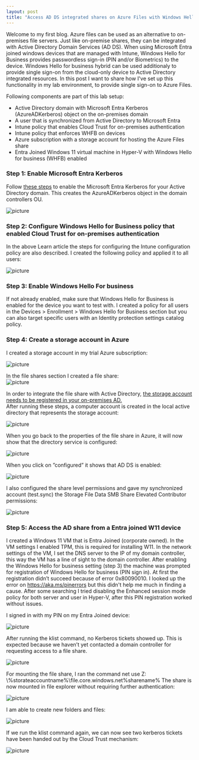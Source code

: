 ```yaml
---
layout: post
title: "Access AD DS integrated shares on Azure Files with Windows Hello for Business Hybrid"
---
```

Welcome to my first blog. Azure files can be used as an alternative to on-premises file servers. Just like on-premise shares, they can be integrated with Active Directory Domain Services (AD DS). When using Microsoft Entra joined windows devices that are managed with Intune, Windows Hello for Business provides passwordless sign-in (PIN and/or Biometrics) to the device.  Windows Hello for business hybrid can be used additionaly to provide single sign-on from the cloud-only device to Active Directory integrated resources. In this post I want to share how I've set up this functionality in my lab environment, to provide single sign-on to Azure Files.

Following components are part of this lab setup:
- Active Directory domain with Microsoft Entra Kerberos (AzureADKerberos) object on the on-premises domain
- A user that is synchronized from Active Directory to Microsoft Entra
- Intune policy that enables Cloud Trust for on-premises authentication
- Intune policy that enforces WHFB on devices
- Azure subscription with a storage account for hosting the Azure Files share
- Entra Joined Windows 11 virtual machine in Hyper-V with Windows Hello for business (WHFB) enabled

### Step 1: Enable Microsoft Entra Kerberos
Follow [these steps](https://learn.microsoft.com/en-us/windows/security/identity-protection/hello-for-business/deploy/hybrid-cloud-kerberos-trust?tabs=intune) to enable the Microsoft Entra Kerberos for your Active Directory domain. This creates the AzureADKerberos object in the domain controllers OU.

![picture](https://matthijstuenter.github.io/assets/img/2024-12-04/Picture1.png)

### Step 2: Configure Windows Hello for Business policy that enabled Cloud Trust for on-premises authentication
In the above Learn article the steps for configuring the Intune configuration policy are also described. I created the following policy and applied it to all users:

![picture](https://matthijstuenter.github.io/assets/img/2024-12-04/Picture2.png)

### Step 3: Enable Windows Hello For business
If not already enabled, make sure that Windows Hello for Business is enabled for the device you want to test with. I created a policy for all users in the Devices > Enrollment > Windows Hello for Business section but you can also target specific users with an Identity protection settings catalog policy. 

### Step 4: Create a storage account in Azure 
I created a storage account in my trial Azure subscription:

![picture](https://matthijstuenter.github.io/assets/img/2024-12-04/Picture4.png)

In the file shares section I created a file share:  
![picture](https://matthijstuenter.github.io/assets/img/2024-12-04/Picture5.png)  

In order to integrate the file share with Active Directory, [the storage account needs to be registered in your on-premises AD.](https://learn.microsoft.com/en-us/azure/storage/files/storage-files-identity-ad-ds-enable)   
After running these steps, a computer account is created in the local active directory that represents the storage account: 

![picture](https://matthijstuenter.github.io/assets/img/2024-12-04/Picture6.png)

When you go back to the properties of the file share in Azure, it will now show that the directory service is configured:

![picture](https://matthijstuenter.github.io/assets/img/2024-12-04/Picture7.png)

When you click on ”configured” it shows that AD DS is enabled:

![picture](https://matthijstuenter.github.io/assets/img/2024-12-04/Picture9.png)

I also configured the share level permissions and gave my synchronized account (test.sync) the Storage File Data SMB Share Elevated Contributor permissions:

![picture](https://matthijstuenter.github.io/assets/img/2024-12-04/Picture10.png)

### Step 5: Access the AD share from a Entra joined W11 device 
I created a Windows 11 VM that is Entra Joined (corporate owned). In the VM settings I enabled TPM, this is required for installing W11. In the network settings of the VM, I set the DNS server to the IP of my domain controller, this way the VM has a line of sight to the domain controller. After enabling the Windows Hello for business setting (step 3) the machine was prompted for registration of Windows Hello for business (PIN sign in). At first the registration didn’t succeed because of error 0x80090010. I looked up the error on https://aka.ms/pinerrors but this didn't help me much in finding a cause. After some searching I tried disabling the Enhanced session mode policy for both server and user in Hyper-V, after this PIN registration worked without issues. 
 
I signed in with my PIN on my Entra Joined device:

![picture](https://matthijstuenter.github.io/assets/img/2024-12-04/Picture12.png)

After running the klist command, no Kerberos tickets showed up. This is expected because we haven’t yet contacted a domain controller for requesting access to a file share. 

![picture](https://matthijstuenter.github.io/assets/img/2024-12-04/Picture13.png)

For mounting the file share, I ran the command net use Z: \\%storateaccountname%\file.core.windows.net\%sharename% 
The share is now mounted in file explorer without requiring further authentication:

![picture](https://matthijstuenter.github.io/assets/img/2024-12-04/Picture14.png)

I am able to create new folders and files:

![picture](https://matthijstuenter.github.io/assets/img/2024-12-04/Picture15.png)

If we run the klist command again, we can now see two kerberos tickets have been handed out by the Cloud Trust mechanism:

![picture](https://matthijstuenter.github.io/assets/img/2024-12-04/Picture16.png)
